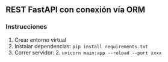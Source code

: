 ## REST FastAPI con conexión vía ORM

### Instrucciones
1. Crear entorno virtual 
2. Instalar dependencias: ``` pip install requirements.txt ```
3. Correr servidor: 2. ``` uvicorn main:app --reload --port xxxx ```